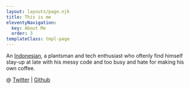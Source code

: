 ```yaml
---
layout: layouts/page.njk
title: This is me
eleventyNavigation:
  key: About Me
  order: 3
templateClass: tmpl-page
---
```

An [Indonesian](https://en.wikipedia.org/wiki/Indonesia), a plantsman and tech enthusiast who oftenly find himself stay-up at late with his messy code and too busy and hate for making his own coffee.

@ <a href="https://twitter.com/tionosulis_">Twitter</a> | <a href="https://github.com/tionosulis">Github</a>
